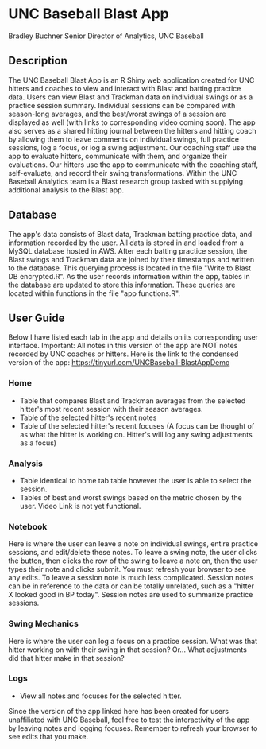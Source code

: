# UNC Baseball Blast App
Bradley Buchner
Senior Director of Analytics, UNC Baseball

## Description
The UNC Baseball Blast App is an R Shiny web application created for UNC hitters and coaches to view and interact with Blast and batting practice data. Users can view Blast and Trackman data on individual swings or as a practice session summary. Individual sessions can be compared with season-long averages, and the best/worst swings of a session are displayed as well (with links to corresponding video coming soon). The app also serves as a shared hitting journal between the hitters and hitting coach by allowing them to leave comments on individual swings, full practice sessions, log a focus, or log a swing adjustment. Our coaching staff use the app to evaluate hitters, communicate with them, and organize their evaluations. Our hitters use the app to communicate with the coaching staff, self-evaluate, and record their swing transformations. Within the UNC Baseball Analytics team is a Blast research group tasked with supplying additional analysis to the Blast app.

## Database
The app's data consists of Blast data, Trackman batting practice data, and information recorded by the user. All data is stored in and loaded from a MySQL database hosted in AWS. After each batting practice session, the Blast swings and Trackman data are joined by their timestamps and written to the database. This querying process is located in the file "Write to Blast DB encrypted.R". As the user records information within the app, tables in the database are updated to store this information. These queries are located within functions in the file "app functions.R". 

## User Guide
Below I have listed each tab in the app and details on its corresponding user interface. Important: All notes in this version of the app are NOT notes recorded by UNC coaches or hitters. Here is the link to the condensed version of the app: https://tinyurl.com/UNCBaseball-BlastAppDemo

### Home
- Table that compares Blast and Trackman averages from the selected hitter's most recent session with their season averages.
- Table of the selected hitter's recent notes
- Table of the selected hitter's recent focuses (A focus can be thought of as what the hitter is working on. Hitter's will log any swing adjustments as a focus)

### Analysis
- Table identical to home tab table however the user is able to select the session. 
- Tables of best and worst swings based on the metric chosen by the user. Video Link is not yet functional. 

### Notebook
Here is where the user can leave a note on individual swings, entire practice sessions, and edit/delete these notes. To leave a swing note, the user clicks the button, then clicks the row of the swing to leave a note on, then the user types their note and clicks submit. You must refresh your browser to see any edits. To leave a session note is much less complicated. Session notes can be in reference to the data or can be totally unrelated, such as a "hitter X looked good in BP today". Session notes are used to summarize practice sessions. 

### Swing Mechanics
Here is where the user can log a focus on a practice session. What was that hitter working on with their swing in that session? Or... What adjustments did that hitter make in that session?

### Logs
- View all notes and focuses for the selected hitter. 


Since the version of the app linked here has been created for users unaffiliated with UNC Baseball, feel free to test the interactivity of the app by leaving notes and logging focuses. Remember to refresh your browser to see edits that you make.  
